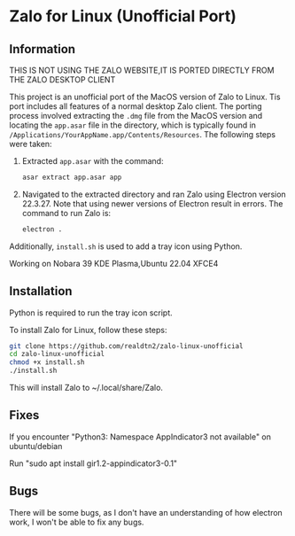 # Zalo for Linux (Unofficial Port)

## Information

THIS IS NOT USING THE ZALO WEBSITE,IT IS PORTED DIRECTLY FROM THE ZALO DESKTOP CLIENT

This project is an unofficial port of the MacOS version of Zalo to Linux. Tis port includes all features of a normal desktop Zalo client. The porting process involved extracting the `.dmg` file from the MacOS version and locating the `app.asar` file in the directory, which is typically found in `/Applications/YourAppName.app/Contents/Resources`. The following steps were taken:

1. Extracted `app.asar` with the command:
    ```bash
    asar extract app.asar app
    ```
2. Navigated to the extracted directory and ran Zalo using Electron version 22.3.27. Note that using newer versions of Electron result in errors. The command to run Zalo is:
    ```bash
    electron .
    ```

Additionally, `install.sh` is used to add a tray icon using Python.

Working on Nobara 39 KDE Plasma,Ubuntu 22.04 XFCE4

## Installation

Python is required to run the tray icon script.

To install Zalo for Linux, follow these steps:

```bash
git clone https://github.com/realdtn2/zalo-linux-unofficial
cd zalo-linux-unofficial
chmod +x install.sh
./install.sh
```
This will install Zalo to ~/.local/share/Zalo.

## Fixes

If you encounter "Python3: Namespace AppIndicator3 not available" on ubuntu/debian

Run "sudo apt install gir1.2-appindicator3-0.1"

## Bugs

There will be some bugs, as I don't have an understanding of how electron work, I won't be able to fix any bugs.
